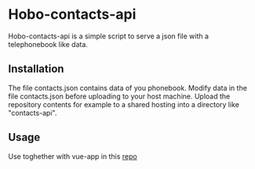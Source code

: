 # Hobo-contacts-api

Hobo-contacts-api is a simple script to serve a json file with a telephonebook like data.

## Installation

The file contacts.json contains data of you phonebook. Modify data in the file contacts.json before uploading to your host machine.
Upload the repository contents for example to a shared hosting into a directory like "contacts-api".

## Usage

Use toghether with vue-app in this [repo](https://github.com/grosup/hobo-contacts)

